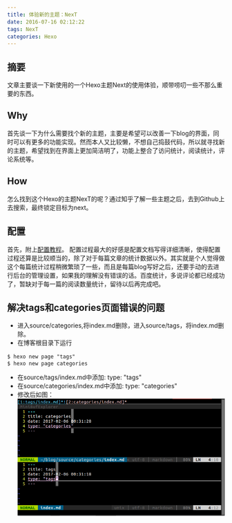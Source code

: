 ```yaml
---
title: 体验新的主题：NexT
date: 2016-07-16 02:12:22
tags: NexT
categories: Hexo
---
```

## 摘要
文章主要谈一下新使用的一个Hexo主题Next的使用体验，顺带唠叨一些不那么重要的东西。
<!--more-->
## Why
首先谈一下为什么需要找个新的主题，主要是希望可以改善一下blog的界面，同时可以有更多的功能实现。然而本人又比较懒，不想自己捣鼓代码，所以就寻找新的主题，希望找到在界面上更加简洁明了，功能上整合了访问统计，阅读统计，评论系统等。

## How
怎么找到这个Hexo的主题NexT的呢？通过知乎了解一些主题之后，去到Github上去搜索，最终锁定目标为next。

## 配置
首先，附上[配置教程](http://theme-next.iissnan.com/getting-started.html#install-next-theme)。
配置过程最大的好感是配置文档写得详细清晰，使得配置过程还算是比较顺当的，除了对于每篇文章的统计数据以外。其实就是个人觉得做这个每篇统计过程稍微繁琐了一些，而且是每篇blog写好之后，还要手动的去进行后台的管理设置，如果我的理解没有错误的话。百度统计，多说评论都已经成功了，暂缺对于每一篇的阅读数量统计，留待以后再完成吧。

## 解决tags和categories页面错误的问题
- 进入source/categories,将index.md删除，进入source/tags，将index.md删除。
- 在博客根目录下运行
```
$ hexo new page "tags"
$ hexo new page categories
```
- 在source/tags/index.md中添加: type: "tags"
- 在source/categories/index.md中添加: type: "categories"
- 修改后如图：
![index.png](theme-next/index.png)
